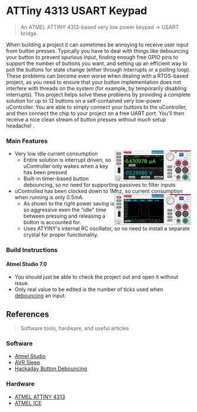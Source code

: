 

# ATTiny 4313 USART Keypad



> An ATMEL ATTINY 4313-based very low power keypad -> USART bridge. 

When building a project it can sometimes be annoying to receive user input from button presses. Typically you have to deal with things like debouncing your button to prevent spurious input, finding enough free GPIO pins to support the number of buttons you want, and setting up an efficient way to poll the buttons for state change (either through interrupts or a polling loop). These problems can become even worse when dealing with a RTOS-based project, as you need to ensure that your button implementation does not interfere with threads on the system (for example, by temporarily disabling interrupts). This project helps solve these problems by providing a complete solution for up to 12 buttons on a self-contained very low-power uController. You are able to simply connect your buttons to the uController, and then connect the chip to your project on a free UART port. You'll then receive a nice clean stream of button presses  without much setup headache!
. 

### Main Features ###
- Very low idle current consumption <img src="https://raw.githubusercontent.com/dretay/tiny_uart_keypad_controller/master/pics/idle.png" align="right" width="208">
  - Entire solution is interrupt driven, so uController only wakes when a key has been pressed 
  - Built-in timer-based button debouncing, so no need for supporting passives to filter inputs
- uControlled has been clocked down to 1Mhz, so current consumption when running is only 0.5mA.  <img src="https://raw.githubusercontent.com/dretay/tiny_uart_keypad_controller/master/pics/button_press.png" align="right" width="208">
  - As shown to the right power saving is so aggressive even the "idle" time between pressing and releasing a button is accounted for. 
  - Uses ATYINY's internal RC oscillator, so no need to install a separate crystal for proper functionality. 

### Build Instructions ###
#### Atmel Studio 7.0
 -  You should just be able to check the project out and open it without issue. 
 - Only real value to be edited is the number of ticks used when [debouncing]([https://github.com/dretay/tiny_uart_keypad_controller/blob/master/tiny_usart_keypad_controller/main.c#L22] (https://github.com/dretay/tiny_uart_keypad_controller/blob/master/tiny_usart_keypad_controller/main.c#L22)) an input.
 
## References
> Software tools, hardware, and useful articles

### Software ###
- [Atmel Studio](https://www.microchip.com/mplab/avr-support/atmel-studio-7)
- [AVR Sleep](http://www.nongnu.org/avr-libc/user-manual/group__avr__sleep.html)
- [Hackaday Button Debouncing](https://hackaday.com/2010/11/09/debounce-code-one-post-to-rule-them-all/) 

### Hardware ###
- [ATMEL ATTINY 4313](https://www.microchip.com/wwwproducts/en/ATtiny4313)
- [ATMEL ICE](https://www.microchip.com/DevelopmentTools/ProductDetails/ATATMEL-ICE)
